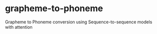 # grapheme-to-phoneme
Grapheme to Phoneme conversion using Sequence-to-sequence models with attention
